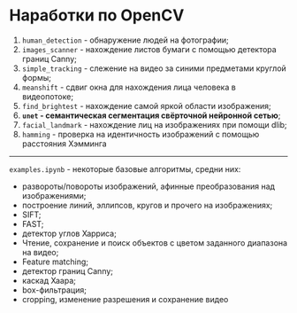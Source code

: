 # Наработки по OpenCV



1. `human_detection` - обнаружение людей на фотографии;       
2. `images_scanner` - нахождение листов бумаги с помощью детектора границ Canny;      
3. `simple_tracking` - слежение на видео за синими предметами круглой формы;         
4. `meanshift` - сдвиг окна для нахождения лица человека в видеопотоке;     
5. `find_brightest` - нахождение самой яркой области изображения;               
6. **`unet` - семантическая сегментация свёрточной нейронной сетью**;       
7. `facial_landmark` - нахождение лиц на изображениях при помощи dlib;          
8. `hamming` - проверка на идентичность изображений с помощью расстояния Хэмминга

-----

`examples.ipynb` - некоторые базовые алгоритмы, средни них:      
- развороты/повороты изображений, афинные преобразования над изображениями;    
- построение линий, эллипсов, кругов и прочего на изображениях;      
- SIFT;     
- FAST;      
- детектор углов Харриса;       
- Чтение, сохранение и поиск объектов с цветом заданного диапазона на видео;
- Feature matching;
- детектор границ Canny;
- каскад Хаара;
- box-фильтрация;
- cropping, изменение разрешения и сохранение видео
